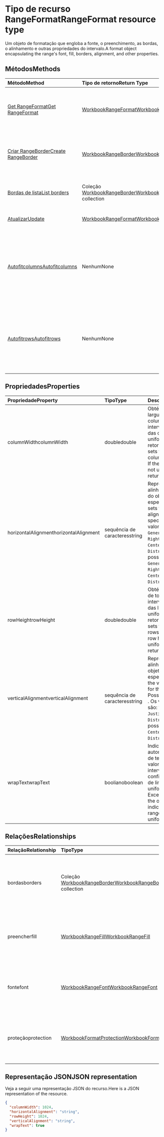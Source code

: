 # <a name="rangeformat-resource-type"></a><span data-ttu-id="546cd-101">Tipo de recurso RangeFormat</span><span class="sxs-lookup"><span data-stu-id="546cd-101">RangeFormat resource type</span></span>

<span data-ttu-id="546cd-102">Um objeto de formatação que engloba a fonte, o preenchimento, as bordas, o alinhamento e outras propriedades do intervalo.</span><span class="sxs-lookup"><span data-stu-id="546cd-102">A format object encapsulating the range's font, fill, borders, alignment, and other properties.</span></span>


## <a name="methods"></a><span data-ttu-id="546cd-103">Métodos</span><span class="sxs-lookup"><span data-stu-id="546cd-103">Methods</span></span>

| <span data-ttu-id="546cd-104">Método</span><span class="sxs-lookup"><span data-stu-id="546cd-104">Method</span></span>           | <span data-ttu-id="546cd-105">Tipo de retorno</span><span class="sxs-lookup"><span data-stu-id="546cd-105">Return Type</span></span>    |<span data-ttu-id="546cd-106">Descrição</span><span class="sxs-lookup"><span data-stu-id="546cd-106">Description</span></span>|
|:---------------|:--------|:----------|
|[<span data-ttu-id="546cd-107">Get RangeFormat</span><span class="sxs-lookup"><span data-stu-id="546cd-107">Get RangeFormat</span></span>](../api/rangeformat_get.md) | [<span data-ttu-id="546cd-108">WorkbookRangeFormat</span><span class="sxs-lookup"><span data-stu-id="546cd-108">WorkbookRangeFormat</span></span>](rangeformat.md) |<span data-ttu-id="546cd-109">Leia as propriedades e relacionamentos do objeto rangeFormat.</span><span class="sxs-lookup"><span data-stu-id="546cd-109">Read properties and relationships of rangeFormat object.</span></span>|
|[<span data-ttu-id="546cd-110">Criar RangeBorder</span><span class="sxs-lookup"><span data-stu-id="546cd-110">Create RangeBorder</span></span>](../api/rangeformat_post_borders.md) |[<span data-ttu-id="546cd-111">WorkbookRangeBorder</span><span class="sxs-lookup"><span data-stu-id="546cd-111">WorkbookRangeBorder</span></span>](rangeborder.md)| <span data-ttu-id="546cd-112">Crie uma nova RangeBorder postando na coleção de bordas.</span><span class="sxs-lookup"><span data-stu-id="546cd-112">Create a new RangeBorder by posting to the borders collection.</span></span>|
|[<span data-ttu-id="546cd-113">Bordas de lista</span><span class="sxs-lookup"><span data-stu-id="546cd-113">List borders</span></span>](../api/rangeformat_list_borders.md) |<span data-ttu-id="546cd-114">Coleção [WorkbookRangeBorder](rangeborder.md)</span><span class="sxs-lookup"><span data-stu-id="546cd-114">[WorkbookRangeBorder](rangeborder.md) collection</span></span>| <span data-ttu-id="546cd-115">Obtenha uma coleção de objetos RangeBorder.</span><span class="sxs-lookup"><span data-stu-id="546cd-115">Get a RangeBorder object collection.</span></span>|
|[<span data-ttu-id="546cd-116">Atualizar</span><span class="sxs-lookup"><span data-stu-id="546cd-116">Update</span></span>](../api/rangeformat_update.md) | [<span data-ttu-id="546cd-117">WorkbookRangeFormat</span><span class="sxs-lookup"><span data-stu-id="546cd-117">WorkbookRangeFormat</span></span>](rangeformat.md) |<span data-ttu-id="546cd-118">Atualize o objeto RangeFormat.</span><span class="sxs-lookup"><span data-stu-id="546cd-118">Update RangeFormat object.</span></span> |
|[<span data-ttu-id="546cd-119">Autofitcolumns</span><span class="sxs-lookup"><span data-stu-id="546cd-119">Autofitcolumns</span></span>](../api/rangeformat_autofitcolumns.md)|<span data-ttu-id="546cd-120">Nenhum</span><span class="sxs-lookup"><span data-stu-id="546cd-120">None</span></span>|<span data-ttu-id="546cd-121">Altera a largura das colunas do intervalo atual para obter o melhor ajuste, com base nos dados atuais nas colunas.</span><span class="sxs-lookup"><span data-stu-id="546cd-121">Changes the width of the columns of the current range to achieve the best fit, based on the current data in the columns.</span></span>|
|[<span data-ttu-id="546cd-122">Autofitrows</span><span class="sxs-lookup"><span data-stu-id="546cd-122">Autofitrows</span></span>](../api/rangeformat_autofitrows.md)|<span data-ttu-id="546cd-123">Nenhum</span><span class="sxs-lookup"><span data-stu-id="546cd-123">None</span></span>|<span data-ttu-id="546cd-124">Altera a altura das linhas do intervalo atual para obter o melhor ajuste, com base nos dados atuais nas colunas.</span><span class="sxs-lookup"><span data-stu-id="546cd-124">Changes the height of the rows of the current range to achieve the best fit, based on the current data in the columns.</span></span>|

## <a name="properties"></a><span data-ttu-id="546cd-125">Propriedades</span><span class="sxs-lookup"><span data-stu-id="546cd-125">Properties</span></span>
| <span data-ttu-id="546cd-126">Propriedade</span><span class="sxs-lookup"><span data-stu-id="546cd-126">Property</span></span>     | <span data-ttu-id="546cd-127">Tipo</span><span class="sxs-lookup"><span data-stu-id="546cd-127">Type</span></span>   |<span data-ttu-id="546cd-128">Descrição</span><span class="sxs-lookup"><span data-stu-id="546cd-128">Description</span></span>|
|:---------------|:--------|:----------|
|<span data-ttu-id="546cd-129">columnWidth</span><span class="sxs-lookup"><span data-stu-id="546cd-129">columnWidth</span></span>|<span data-ttu-id="546cd-130">double</span><span class="sxs-lookup"><span data-stu-id="546cd-130">double</span></span>|<span data-ttu-id="546cd-p101">Obtém ou define a largura de todas as colunas dentro do intervalo. Se as larguras das colunas não forem uniformes, será retornado null.</span><span class="sxs-lookup"><span data-stu-id="546cd-p101">Gets or sets the width of all colums within the range. If the column widths are not uniform, null will be returned.</span></span>|
|<span data-ttu-id="546cd-133">horizontalAlignment</span><span class="sxs-lookup"><span data-stu-id="546cd-133">horizontalAlignment</span></span>|<span data-ttu-id="546cd-134">sequência de caracteres</span><span class="sxs-lookup"><span data-stu-id="546cd-134">string</span></span>|<span data-ttu-id="546cd-135">Representa o alinhamento horizontal do objeto especificado.</span><span class="sxs-lookup"><span data-stu-id="546cd-135">Returns or sets the horizontal alignment for the specified object.</span></span> <span data-ttu-id="546cd-136">Os valores possíveis são: `General`, `Left`, `Center`, `Right`, `Fill`, `Justify`, `CenterAcrossSelection`, `Distributed`.</span><span class="sxs-lookup"><span data-stu-id="546cd-136">The possible values are `General`, `Left`, `Center`, `Right`, `Fill`, `Justify`, `CenterAcrossSelection`, `Distributed`, , , , or .</span></span>|
|<span data-ttu-id="546cd-137">rowHeight</span><span class="sxs-lookup"><span data-stu-id="546cd-137">rowHeight</span></span>|<span data-ttu-id="546cd-138">double</span><span class="sxs-lookup"><span data-stu-id="546cd-138">double</span></span>|<span data-ttu-id="546cd-p103">Obtém ou define a altura de todas as linhas do intervalo. Se as alturas das linhas não forem uniformes, será retornado null.</span><span class="sxs-lookup"><span data-stu-id="546cd-p103">Gets or sets the height of all rows in the range. If the row heights are not uniform null will be returned.</span></span>|
|<span data-ttu-id="546cd-141">verticalAlignment</span><span class="sxs-lookup"><span data-stu-id="546cd-141">verticalAlignment</span></span>|<span data-ttu-id="546cd-142">sequência de caracteres</span><span class="sxs-lookup"><span data-stu-id="546cd-142">string</span></span>|<span data-ttu-id="546cd-143">Representa o alinhamento vertical do objeto especificado.</span><span class="sxs-lookup"><span data-stu-id="546cd-143">Represents the vertical alignment for the specified object. Possible values are: , , , , .</span></span> <span data-ttu-id="546cd-144">Os valores possíveis são: `Top`, `Center`, `Bottom`, `Justify`, `Distributed`.</span><span class="sxs-lookup"><span data-stu-id="546cd-144">The possible values are `Top`, `Center`, `Bottom`, `Justify`, `Distributed`, , , , , , , or .</span></span>|
|<span data-ttu-id="546cd-145">wrapText</span><span class="sxs-lookup"><span data-stu-id="546cd-145">wrapText</span></span>|<span data-ttu-id="546cd-146">booliano</span><span class="sxs-lookup"><span data-stu-id="546cd-146">boolean</span></span>|<span data-ttu-id="546cd-p105">Indica se o Excel quebra automaticamente a linha de texto no objeto. Um valor nulo indica que o intervalo inteiro não tem configuração de quebra de linha automática uniforme.</span><span class="sxs-lookup"><span data-stu-id="546cd-p105">Indicates if Excel wraps the text in the object. A null value indicates that the entire range doesn't have uniform wrap setting</span></span>|

## <a name="relationships"></a><span data-ttu-id="546cd-149">Relações</span><span class="sxs-lookup"><span data-stu-id="546cd-149">Relationships</span></span>
| <span data-ttu-id="546cd-150">Relação</span><span class="sxs-lookup"><span data-stu-id="546cd-150">Relationship</span></span> | <span data-ttu-id="546cd-151">Tipo</span><span class="sxs-lookup"><span data-stu-id="546cd-151">Type</span></span>   |<span data-ttu-id="546cd-152">Descrição</span><span class="sxs-lookup"><span data-stu-id="546cd-152">Description</span></span>|
|:---------------|:--------|:----------|
|<span data-ttu-id="546cd-153">bordas</span><span class="sxs-lookup"><span data-stu-id="546cd-153">borders</span></span>|<span data-ttu-id="546cd-154">Coleção [WorkbookRangeBorder](rangeborder.md)</span><span class="sxs-lookup"><span data-stu-id="546cd-154">[WorkbookRangeBorder](rangeborder.md) collection</span></span>|<span data-ttu-id="546cd-155">Coleção de objetos de borda que se aplicam a todo o intervalo selecionado somente leitura.</span><span class="sxs-lookup"><span data-stu-id="546cd-155">Collection of border objects that apply to the overall range selected Read-only.</span></span>|
|<span data-ttu-id="546cd-156">preencher</span><span class="sxs-lookup"><span data-stu-id="546cd-156">fill</span></span>|[<span data-ttu-id="546cd-157">WorkbookRangeFill</span><span class="sxs-lookup"><span data-stu-id="546cd-157">WorkbookRangeFill</span></span>](rangefill.md)|<span data-ttu-id="546cd-p106">Retorna o objeto de preenchimento definido em todo o intervalo. Somente leitura.</span><span class="sxs-lookup"><span data-stu-id="546cd-p106">Returns the fill object defined on the overall range. Read-only.</span></span>|
|<span data-ttu-id="546cd-160">fonte</span><span class="sxs-lookup"><span data-stu-id="546cd-160">font</span></span>|[<span data-ttu-id="546cd-161">WorkbookRangeFont</span><span class="sxs-lookup"><span data-stu-id="546cd-161">WorkbookRangeFont</span></span>](rangefont.md)|<span data-ttu-id="546cd-162">Retorna o objeto fonte definido em todo o intervalo selecionado somente leitura.</span><span class="sxs-lookup"><span data-stu-id="546cd-162">Returns the font object defined on the overall range selected Read-only.</span></span>|
|<span data-ttu-id="546cd-163">proteção</span><span class="sxs-lookup"><span data-stu-id="546cd-163">protection</span></span>|[<span data-ttu-id="546cd-164">WorkbookFormatProtection</span><span class="sxs-lookup"><span data-stu-id="546cd-164">WorkbookFormatProtection</span></span>](formatprotection.md)|<span data-ttu-id="546cd-p107">Retorna o objeto de proteção de formato para um intervalo. Somente leitura.</span><span class="sxs-lookup"><span data-stu-id="546cd-p107">Returns the format protection object for a range. Read-only.</span></span>|

## <a name="json-representation"></a><span data-ttu-id="546cd-167">Representação JSON</span><span class="sxs-lookup"><span data-stu-id="546cd-167">JSON representation</span></span>

<span data-ttu-id="546cd-168">Veja a seguir uma representação JSON do recurso.</span><span class="sxs-lookup"><span data-stu-id="546cd-168">Here is a JSON representation of the resource.</span></span>

<!-- {
  "blockType": "resource",
  "baseType": "microsoft.graph.entity",
  "optionalProperties": [

  ],
  "@odata.type": "microsoft.graph.workbookRangeFormat"
}-->

```json
{
  "columnWidth": 1024,
  "horizontalAlignment": "string",
  "rowHeight": 1024,
  "verticalAlignment": "string",
  "wrapText": true
}

```

<!-- uuid: 8fcb5dbc-d5aa-4681-8e31-b001d5168d79
2015-10-25 14:57:30 UTC -->
<!-- {
  "type": "#page.annotation",
  "description": "RangeFormat resource",
  "keywords": "",
  "section": "documentation",
  "tocPath": ""
}-->